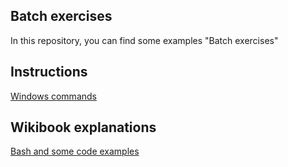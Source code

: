 ## Batch exercises
In this repository, you can find some examples "Batch exercises"

## Instructions
[Windows commands](https://docs.microsoft.com/es-es/windows-server/administration/windows-commands/windows-commands)

## Wikibook explanations
[Bash and some code examples](https://en.wikibooks.org/wiki/Windows_Batch_Scripting)